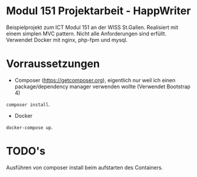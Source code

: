 # Modul 151 Projektarbeit - HappWriter

Beispielprojekt zum ICT Modul 151 an der WISS St.Gallen. Realisiert mit einem simplen MVC pattern. Nicht alle Anforderungen sind erfüllt. Verwendet Docker mit nginx, php-fpm und mysql.

# Vorraussetzungen

- Composer (https://getcomposer.org), eigentlich nur weil ich einen package/dependency manager verwenden wollte (Verwendet Bootstrap 4) 

`composer install`. 

- Docker 

`docker-compose up`.

# TODO's
Ausführen von composer install beim aufstarten des Containers.
